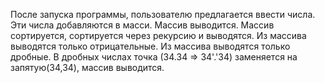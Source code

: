 После запуска программы, пользователю предлагается ввести числа.
Эти числа добавляются в масси. Массив выводится.
Массив сортируется, сортируется через рекурсию и выводятся.
Из массива выводятся только отрицательные.
Из массива выводятся только дробные.
В дробных числах точка (34.34 => 34'.'34) заменяется на запятую(34,34), массив выводится.

